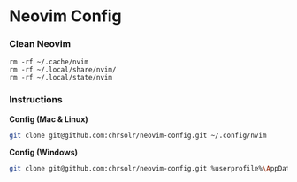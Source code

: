 # Neovim Config

### Clean Neovim

```
rm -rf ~/.cache/nvim
rm -rf ~/.local/share/nvim/
rm -rf ~/.local/state/nvim
```

### Instructions

**Config (Mac & Linux)**

```bash
git clone git@github.com:chrsolr/neovim-config.git ~/.config/nvim
```

**Config (Windows)**

```bash
git clone git@github.com:chrsolr/neovim-config.git %userprofile%\AppData\Local\nvim\
```
